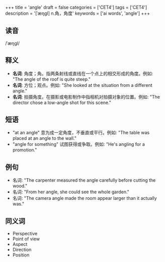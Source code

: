 +++
title = 'angle'
draft = false
categories = ['CET4']
tags = ['CET4']
description = '[ˈæŋgl] n.角，角度'
keywords = ['ai words', 'angle']
+++

## 读音
/ˈæŋɡl/

## 释义
- **名词**: 角度；角。指两条射线或直线在一个点上的相交形成的角度。例如: "The angle of the roof is quite steep."
- **名词**: 方位；观点。例如: "She looked at the situation from a different angle."
- **名词**: 拍摄角度。在摄影或电影制作中指相机对拍摄对象的位置。例如: "The director chose a low-angle shot for this scene."

## 短语
- "at an angle" 意为成一定角度，不垂直或平行。例如: "The table was placed at an angle to the wall."
- "angle for something" 试图获得或争取。例如: "He's angling for a promotion."

## 例句
- 名词: "The carpenter measured the angle carefully before cutting the wood."
- 名词: "From her angle, she could see the whole garden."
- 名词: "The camera angle made the room appear larger than it actually was."

## 同义词
- Perspective
- Point of view
- Aspect
- Direction
- Position
